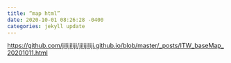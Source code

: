 ```yaml
---
title: “map html”
date: 2020-10-01 08:26:28 -0400
categories: jekyll update
---
```


https://github.com/jilijiliji/jilijiliji.github.io/blob/master/_posts/ITW_baseMap_20201011.html

